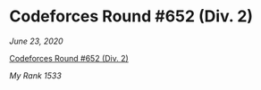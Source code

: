 <h1>Codeforces Round #652 (Div. 2)</h1>

*June 23, 2020*

[Codeforces Round #652 (Div. 2)](https://codeforces.com/contest/1369)

*My Rank 1533*

